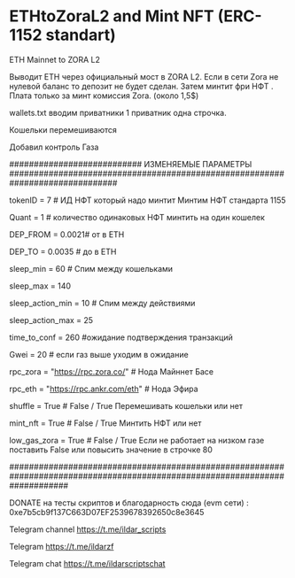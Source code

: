 # ETHtoZoraL2 and Mint NFT (ERC-1152 standart)
ETH Mainnet to ZORA L2

Выводит ETH через официальный мост в ZORA L2. Если в сети Zora не нулевой баланс то депозит не будет сделан.
Затем минтит фри НФТ . Плата только за минт комиссия Zora. (около 1,5$)

wallets.txt вводим приватники 1 приватник одна строчка.

Кошельки перемешиваются

Добавил контроль Газа

########################### ИЗМЕНЯЕМЫЕ ПАРАМЕТРЫ ##############################################################################

tokenID = 7 # ИД НФТ который надо минтит Минтим НФТ стандарта 1155

Quant = 1   # количество  одинаковых НФТ минтить на один кошелек

DEP_FROM = 0.0021# от в ETH

DEP_TO = 0.0035 # до в ETH

sleep_min = 60  # Спим между кошельками

sleep_max = 140

sleep_action_min = 10   # Спим между действиями

sleep_action_max = 25

time_to_conf = 260 #ожидание подтверждения транзакций

Gwei = 20  # если газ выше уходим в ожидание

rpc_zora = "https://rpc.zora.co/"   # Нода Майннет Басе

rpc_eth = "https://rpc.ankr.com/eth"    # Нода Эфира

shuffle = True      # False / True Перемешивать кошельки или нет

mint_nft = True     # False / True Минтить НФТ  или нет

low_gas_zora = True # False / True Если не работает на низком газе поставить False или повысить значение в строчке 80


############################################################################################################################

DONATE на тесты скриптов и благодарность сюда (evm сети) : 0xe7b5cb9f137C663D07EF2539678392650c8e3645

Telegram channel https://t.me/ildar_scripts

Telegram https://t.me/ildarzf

Telegram chat https://t.me/ildarscriptschat
